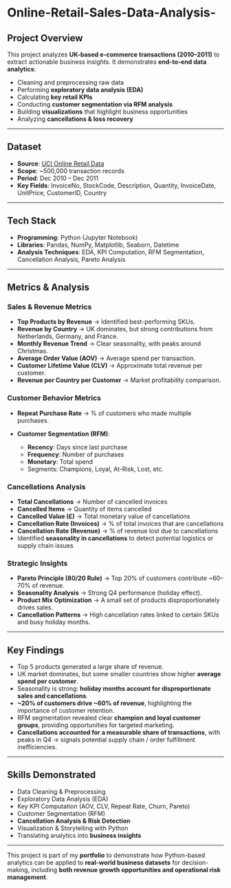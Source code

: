 # Online-Retail-Sales-Data-Analysis-

## Project Overview

This project analyzes **UK-based e-commerce transactions (2010–2011)** to extract actionable business insights. It demonstrates **end-to-end data analytics**:

* Cleaning and preprocessing raw data
* Performing **exploratory data analysis (EDA)**
* Calculating **key retail KPIs**
* Conducting **customer segmentation via RFM analysis**
* Building **visualizations** that highlight business opportunities
* Analyzing **cancellations & loss recovery**

---

## Dataset

* **Source**: [UCI Online Retail Data](https://archive.ics.uci.edu/ml/datasets/online+retail)
* **Scope**: \~500,000 transaction records
* **Period**: Dec 2010 – Dec 2011
* **Key Fields**: InvoiceNo, StockCode, Description, Quantity, InvoiceDate, UnitPrice, CustomerID, Country

---

## Tech Stack

* **Programming**: Python (Jupyter Notebook)
* **Libraries**: Pandas, NumPy, Matplotlib, Seaborn, Datetime
* **Analysis Techniques**: EDA, KPI Computation, RFM Segmentation, Cancellation Analysis, Pareto Analysis

---

## Metrics & Analysis

### Sales & Revenue Metrics

* **Top Products by Revenue** → Identified best-performing SKUs.
* **Revenue by Country** → UK dominates, but strong contributions from Netherlands, Germany, and France.
* **Monthly Revenue Trend** → Clear seasonality, with peaks around Christmas.
* **Average Order Value (AOV)** → Average spend per transaction.
* **Customer Lifetime Value (CLV)** → Approximate total revenue per customer.
* **Revenue per Country per Customer** → Market profitability comparison.

### Customer Behavior Metrics

* **Repeat Purchase Rate** → % of customers who made multiple purchases.
* **Customer Segmentation (RFM)**:

  * **Recency**: Days since last purchase
  * **Frequency**: Number of purchases
  * **Monetary**: Total spend
  * Segments: Champions, Loyal, At-Risk, Lost, etc.

### Cancellations Analysis

* **Total Cancellations** → Number of cancelled invoices
* **Cancelled Items** → Quantity of items cancelled
* **Cancelled Value (£)** → Total monetary value of cancellations
* **Cancellation Rate (Invoices)** → % of total invoices that are cancellations
* **Cancellation Rate (Revenue)** → % of revenue lost due to cancellations
* Identified **seasonality in cancellations** to detect potential logistics or supply chain issues

### Strategic Insights

* **Pareto Principle (80/20 Rule)** → Top 20% of customers contribute \~60–70% of revenue.
* **Seasonality Analysis** → Strong Q4 performance (holiday effect).
* **Product Mix Optimization** → A small set of products disproportionately drives sales.
* **Cancellation Patterns** → High cancellation rates linked to certain SKUs and busy holiday months.

---

## Key Findings

* Top 5 products generated a large share of revenue.
* UK market dominates, but some smaller countries show higher **average spend per customer**.
* Seasonality is strong: **holiday months account for disproportionate sales and cancellations**.
* **\~20% of customers drive \~60% of revenue**, highlighting the importance of customer retention.
* RFM segmentation revealed clear **champion and loyal customer groups**, providing opportunities for targeted marketing.
* **Cancellations accounted for a measurable share of transactions**, with peaks in Q4 → signals potential supply chain / order fulfillment inefficiencies.

---

## Skills Demonstrated

* Data Cleaning & Preprocessing
* Exploratory Data Analysis (EDA)
* Key KPI Computation (AOV, CLV, Repeat Rate, Churn, Pareto)
* Customer Segmentation (RFM)
* **Cancellation Analysis & Risk Detection**
* Visualization & Storytelling with Python
* Translating analytics into **business insights**

---

This project is part of my **portfolio** to demonstrate how Python-based analytics can be applied to **real-world business datasets** for decision-making, including **both revenue growth opportunities and operational risk management**.
